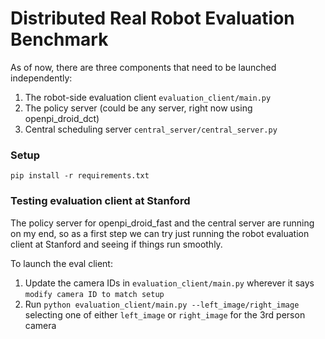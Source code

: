 # Distributed Real Robot Evaluation Benchmark

As of now, there are three components that need to be launched independently:
1. The robot-side evaluation client `evaluation_client/main.py`
2. The policy server (could be any server, right now using openpi_droid_dct)
3. Central scheduling server `central_server/central_server.py`


### Setup

```shell
pip install -r requirements.txt
```

### Testing evaluation client at Stanford
The policy server for openpi_droid_fast and the central server are running on my end, so as a first step we can try just running the robot evaluation client at Stanford and seeing if things run smoothly.

To launch the eval client:
1. Update the camera IDs in `evaluation_client/main.py` wherever it says `modify camera ID to match setup`
2. Run `python evaluation_client/main.py --left_image/right_image` selecting one of either `left_image` or `right_image` for the 3rd person camera